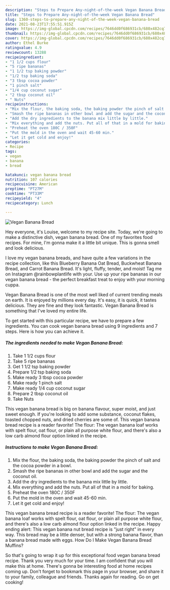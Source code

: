 ```yaml
---
description: "Steps to Prepare Any-night-of-the-week Vegan Banana Bread"
title: "Steps to Prepare Any-night-of-the-week Vegan Banana Bread"
slug: 1360-steps-to-prepare-any-night-of-the-week-vegan-banana-bread
date: 2021-08-23T17:55:51.915Z
image: https://img-global.cpcdn.com/recipes/7646dd0f686931cb/680x482cq70/vegan-banana-bread-recipe-main-photo.jpg
thumbnail: https://img-global.cpcdn.com/recipes/7646dd0f686931cb/680x482cq70/vegan-banana-bread-recipe-main-photo.jpg
cover: https://img-global.cpcdn.com/recipes/7646dd0f686931cb/680x482cq70/vegan-banana-bread-recipe-main-photo.jpg
author: Ethel Burke
ratingvalue: 4.9
reviewcount: 13288
recipeingredient:
- "1 1/2 cups flour"
- "5 ripe bananas"
- "1 1/2 tsp baking powder"
- "1/2 tsp baking soda"
- "3 tbsp cocoa powder"
- "1 pinch salt"
- "1/4 cup coconut sugar"
- "2 tbsp coconut oil"
- " Nuts"
recipeinstructions:
- "Mix the flour, the baking soda, the baking powder the pinch of salt and the cocoa powder in a bowl."
- "Smash the ripe bananas in other bowl and add the sugar and the coconut oil."
- "Add the dry ingredients to the banana mix little by little."
- "Mix everything and add the nuts. Put all of that in a mold for baking."
- "Preheat the oven 180C / 350F"
- "Put the mold in the oven and wait 45-60 min."
- "Let it get cold and enjoy!"
categories:
- Recipe
tags:
- vegan
- banana
- bread

katakunci: vegan banana bread 
nutrition: 107 calories
recipecuisine: American
preptime: "PT27M"
cooktime: "PT33M"
recipeyield: "4"
recipecategory: Lunch

---
```



![Vegan Banana Bread](https://img-global.cpcdn.com/recipes/7646dd0f686931cb/680x482cq70/vegan-banana-bread-recipe-main-photo.jpg)

Hey everyone, it's Louise, welcome to my recipe site. Today, we're going to make a distinctive dish, vegan banana bread. One of my favorites food recipes. For mine, I'm gonna make it a little bit unique. This is gonna smell and look delicious.

I love my vegan banana breads, and have quite a few variations in the recipe collection, like this Blueberry Banana Oat Bread, Buckwheat Banana Bread, and Carrot Banana Bread. It&#39;s light, fluffy, tender, and moist! Tag me on Instagram @rainbowplantlife with your. Use up your ripe bananas in our vegan banana bread - the perfect breakfast treat to enjoy with your morning cuppa.

Vegan Banana Bread is one of the most well liked of current trending meals on earth. It is enjoyed by millions every day. It's easy, it is quick, it tastes delicious. They are fine and they look fantastic. Vegan Banana Bread is something that I've loved my entire life.


To get started with this particular recipe, we have to prepare a few ingredients. You can cook vegan banana bread using 9 ingredients and 7 steps. Here is how you can achieve it.

<!--inarticleads1-->

##### The ingredients needed to make Vegan Banana Bread:

1. Take 1 1/2 cups flour
1. Take 5 ripe bananas
1. Get 1 1/2 tsp baking powder
1. Prepare 1/2 tsp baking soda
1. Make ready 3 tbsp cocoa powder
1. Make ready 1 pinch salt
1. Make ready 1/4 cup coconut sugar
1. Prepare 2 tbsp coconut oil
1. Take  Nuts


This vegan banana bread is big on banana flavour, super moist, and just sweet enough. If you&#39;re looking to add some substance, coconut flakes, toasted chopped nuts, and dried cherries are some of. This vegan banana bread recipe is a reader favorite! The flour: The vegan banana loaf works with spelt flour, oat flour, or plain all purpose white flour, and there&#39;s also a low carb almond flour option linked in the recipe. 

<!--inarticleads2-->

##### Instructions to make Vegan Banana Bread:

1. Mix the flour, the baking soda, the baking powder the pinch of salt and the cocoa powder in a bowl.
1. Smash the ripe bananas in other bowl and add the sugar and the coconut oil.
1. Add the dry ingredients to the banana mix little by little.
1. Mix everything and add the nuts. Put all of that in a mold for baking.
1. Preheat the oven 180C / 350F
1. Put the mold in the oven and wait 45-60 min.
1. Let it get cold and enjoy!


This vegan banana bread recipe is a reader favorite! The flour: The vegan banana loaf works with spelt flour, oat flour, or plain all purpose white flour, and there&#39;s also a low carb almond flour option linked in the recipe. Happy ending alert: This vegan banana nut bread recipe is &#34;just right&#34; in every way. This bread may be a little denser, but with a strong banana flavor, than a banana bread made with eggs. How Do I Make Vegan Banana Bread Muffins? 

So that's going to wrap it up for this exceptional food vegan banana bread recipe. Thank you very much for your time. I am confident that you will make this at home. There's gonna be interesting food at home recipes coming up. Don't forget to bookmark this page in your browser, and share it to your family, colleague and friends. Thanks again for reading. Go on get cooking!
